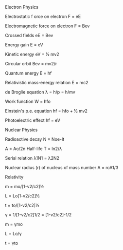 Electron Physics


Electrostatic f orce on electron F = eE

Electromagnetic force on electron F = Bev

Crossed fields     eE = Bev

Energy gain     E = eV

Kinetic energy      eV = ½ mv2

Circular orbit      Bev = mv2/r

Quantum energy      E = hf

Relativistic mass-energy relation      E = mc2

de Broglie equation λ = h/p = h/mv

Work function     W = hfo

Einstein's p.e. equation     hf = hfo + ½ mv2

Photoelectric effect     hf = eV


Nuclear Physics


Radioactive decay N = Noe-lt

A = Ao/2n Half-life T = ln2/λ

Serial relation λ1N1 = λ2N2

Nuclear radius (r) of nucleus of mass number A = roA1/3


Relativity


m = mo/[1-v2/c2]½

L = Lo[1-v2/c2]½

t = to/[1-v2/c2]½

γ = 1/[1-v2/c2]1/2 = [1-v2/c2]-1/2

m = γmo

L = Lo/γ

t = γto